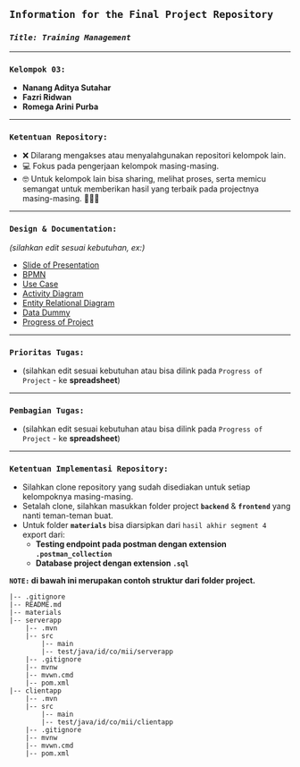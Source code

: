 ## **`Information for the Final Project Repository`**

### **_`Title: Training Management`_**

---

### **`Kelompok 03:`**

- **Nanang Aditya Sutahar**
- **Fazri Ridwan**
- **Romega Arini Purba**

---

### **`Ketentuan Repository:`**

- ❌ Dilarang mengakses atau menyalahgunakan repositori kelompok lain.
- 💻 Fokus pada pengerjaan kelompok masing-masing.
- 🤓 Untuk kelompok lain bisa sharing, melihat proses, serta memicu semangat untuk memberikan hasil yang terbaik pada projectnya masing-masing. 💪💪💪

---

### **`Design & Documentation:`**

_(silahkan edit sesuai kebutuhan, ex:)_

- [Slide of Presentation](https://www.canva.com/design/DAFyuFZD0Y4/vKumAtD9dqndXtIKNGI2nA/edit?utm_content=DAFyuFZD0Y4&utm_campaign=designshare&utm_medium=link2&utm_source=sharebutton)
- [BPMN](https://app.diagrams.net/#G1jHGeIh6094Q2XT86Cr0EcJbQhAS30CZH)
- [Use Case](https://app.diagrams.net/#G1jHGeIh6094Q2XT86Cr0EcJbQhAS30CZH#%7B"pageId"%3A"TZ_4jlJ09En2gp_IAIqu"%7D)
- [Activity Diagram](#)
- [Entity Relational Diagram](https://app.diagrams.net/#G1jHGeIh6094Q2XT86Cr0EcJbQhAS30CZH#%7B%22pageId%22%3A%22-_AWoauFsW7a9lPpSMXo%22%7D)
- [Data Dummy](https://docs.google.com/spreadsheets/d/1HpJriQ-dFvGpesLSj0dO1c2d4bXg0ltOTtcoJ-ggdZY/edit?usp=sharing)
- [Progress of Project](https://trello.com/b/80spuHqf/mcc-81-kel-3)

---

### **`Prioritas Tugas:`**

- (silahkan edit sesuai kebutuhan atau bisa dilink pada `Progress of Project` - ke **spreadsheet**)

---

### **`Pembagian Tugas:`**

- (silahkan edit sesuai kebutuhan atau bisa dilink pada `Progress of Project` - ke **spreadsheet**)

---

### **`Ketentuan Implementasi Repository:`**

- Silahkan clone repository yang sudah disediakan untuk setiap kelompoknya masing-masing.
- Setalah clone, silahkan masukkan folder project **`backend`** & **`frontend`** yang nanti teman-teman buat.
- Untuk folder **`materials`** bisa diarsipkan dari `hasil akhir segment 4` export dari:
  - **Testing endpoint pada postman dengan extension `.postman_collection`**
  - **Database project dengan extension `.sql`**

**`NOTE:` di bawah ini merupakan contoh struktur dari folder project.**

```
|-- .gitignore
|-- README.md
|-- materials
|-- serverapp
    |-- .mvn
    |-- src
        |-- main
        |-- test/java/id/co/mii/serverapp
    |-- .gitignore
    |-- mvnw
    |-- mvwn.cmd
    |-- pom.xml
|-- clientapp
    |-- .mvn
    |-- src
        |-- main
        |-- test/java/id/co/mii/clientapp
    |-- .gitignore
    |-- mvnw
    |-- mvwn.cmd
    |-- pom.xml
```
